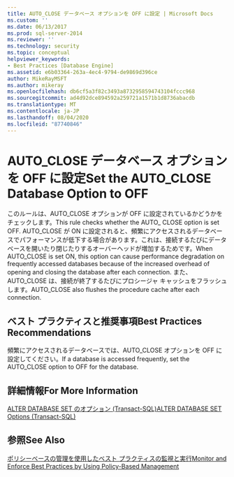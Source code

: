 ```yaml
---
title: AUTO_CLOSE データベース オプションを OFF に設定 | Microsoft Docs
ms.custom: ''
ms.date: 06/13/2017
ms.prod: sql-server-2014
ms.reviewer: ''
ms.technology: security
ms.topic: conceptual
helpviewer_keywords:
- Best Practices [Database Engine]
ms.assetid: e6b03364-263a-4ec4-9794-de9869d396ce
author: MikeRayMSFT
ms.author: mikeray
ms.openlocfilehash: db6cf5a3f82c3493a8732958594743104fccc968
ms.sourcegitcommit: ad4d92dce894592a259721a1571b1d8736abacdb
ms.translationtype: MT
ms.contentlocale: ja-JP
ms.lasthandoff: 08/04/2020
ms.locfileid: "87740846"
---
```

# <a name="set-the-auto_close-database-option-to-off"></a><span data-ttu-id="7b114-102">AUTO_CLOSE データベース オプションを OFF に設定</span><span class="sxs-lookup"><span data-stu-id="7b114-102">Set the AUTO_CLOSE Database Option to OFF</span></span>
  <span data-ttu-id="7b114-103">このルールは、AUTO_CLOSE オプションが OFF に設定されているかどうかをチェックします。</span><span class="sxs-lookup"><span data-stu-id="7b114-103">This rule checks whether the AUTO_ CLOSE option is set OFF.</span></span> <span data-ttu-id="7b114-104">AUTO_CLOSE が ON に設定されると、頻繁にアクセスされるデータベースでパフォーマンスが低下する場合があります。これは、接続するたびにデータベースを開いたり閉じたりするオーバーヘッドが増加するためです。</span><span class="sxs-lookup"><span data-stu-id="7b114-104">When AUTO_CLOSE is set ON, this option can cause performance degradation on frequently accessed databases because of the increased overhead of opening and closing the database after each connection.</span></span> <span data-ttu-id="7b114-105">また、AUTO_CLOSE は、接続が終了するたびにプロシージャ キャッシュをフラッシュします。</span><span class="sxs-lookup"><span data-stu-id="7b114-105">AUTO_CLOSE also flushes the procedure cache after each connection.</span></span>  
  
## <a name="best-practices-recommendations"></a><span data-ttu-id="7b114-106">ベスト プラクティスと推奨事項</span><span class="sxs-lookup"><span data-stu-id="7b114-106">Best Practices Recommendations</span></span>  
 <span data-ttu-id="7b114-107">頻繁にアクセスされるデータベースでは、AUTO_CLOSE オプションを OFF に設定してください。</span><span class="sxs-lookup"><span data-stu-id="7b114-107">If a database is accessed frequently, set the AUTO_CLOSE option to OFF for the database.</span></span>  
  
## <a name="for-more-information"></a><span data-ttu-id="7b114-108">詳細情報</span><span class="sxs-lookup"><span data-stu-id="7b114-108">For More Information</span></span>  
 [<span data-ttu-id="7b114-109">ALTER DATABASE SET のオプション &#40;Transact-SQL&#41;</span><span class="sxs-lookup"><span data-stu-id="7b114-109">ALTER DATABASE SET Options &#40;Transact-SQL&#41;</span></span>](/sql/t-sql/statements/alter-database-transact-sql-set-options)  
  
## <a name="see-also"></a><span data-ttu-id="7b114-110">参照</span><span class="sxs-lookup"><span data-stu-id="7b114-110">See Also</span></span>  
 [<span data-ttu-id="7b114-111">ポリシーベースの管理を使用したベスト プラクティスの監視と実行</span><span class="sxs-lookup"><span data-stu-id="7b114-111">Monitor and Enforce Best Practices by Using Policy-Based Management</span></span>](monitor-and-enforce-best-practices-by-using-policy-based-management.md)  
  
  
